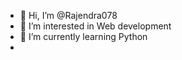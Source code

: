 - 👋 Hi, I’m @Rajendra078
- 👀 I’m interested in Web development 
- 🌱 I’m currently learning Python
- <!---
Rajendra078/Rajendra078 is a ✨ special ✨ repository because its `README.md` (this file) appears on your GitHub profile.
You can click the Preview link to take a look at your changes.
--->
